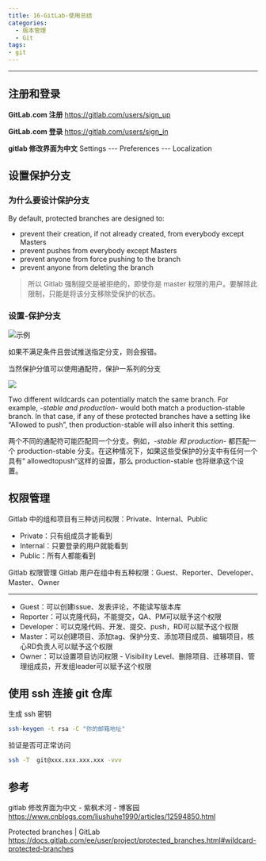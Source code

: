 ```yaml
---
title: 16-GitLab-使用总结
categories:
  - 版本管理
  - Git
tags:
- git
---
```

---

## 注册和登录

**GitLab.com 注册**
<https://gitlab.com/users/sign_up>

**GitLab.com 登录**
<https://gitlab.com/users/sign_in>

**gitlab 修改界面为中文**
Settings  ---   Preferences --- Localization

## 设置保护分支

### 为什么要设计保护分支

By default, protected branches are designed to:

* prevent their creation, if not already created, from everybody except Masters
* prevent pushes from everybody except Masters
* prevent anyone from force pushing to the branch
* prevent anyone from deleting the branch

> 所以 Gitlab 强制提交是被拒绝的，即使你是 master 权限的用户。要解除此限制，只能是将该分支移除受保护的状态。

### 设置-保护分支

![示例](https://upload-images.jianshu.io/upload_images/1662509-11952c64463b01f4.png?imageMogr2/auto-orient/strip%7CimageView2/2/w/1240)

如果不满足条件且尝试推送指定分支，则会报错。

当然保护分值可以使用通配符，保护一系列的分支

![](https://upload-images.jianshu.io/upload_images/1662509-7f38174fd3b0d397.png?imageMogr2/auto-orient/strip%7CimageView2/2/w/1240)

Two different wildcards can potentially match the same branch. For example, *-stable and production-* would both match a production-stable branch. In that case, if any of these protected branches have a setting like “Allowed to push”, then production-stable will also inherit this setting.

两个不同的通配符可能匹配同一个分支。例如，*-stable 和 production-* 都匹配一个 production-stable 分支。在这种情况下，如果这些受保护的分支中有任何一个具有“ allowedtopush”这样的设置，那么 production-stable 也将继承这个设置。

## 权限管理

Gitlab 中的组和项目有三种访问权限：Private、Internal、Public

* Private：只有组成员才能看到
* Internal：只要登录的用户就能看到
* Public：所有人都能看到

Gitlab 权限管理
Gitlab 用户在组中有五种权限：Guest、Reporter、Developer、Master、Owner

- - -

* Guest：可以创建issue、发表评论，不能读写版本库
* Reporter：可以克隆代码，不能提交，QA、PM可以赋予这个权限
* Developer：可以克隆代码、开发、提交、push，RD可以赋予这个权限
* Master：可以创建项目、添加tag、保护分支、添加项目成员、编辑项目，核心RD负责人可以赋予这个权限
* Owner：可以设置项目访问权限 - Visibility Level、删除项目、迁移项目、管理组成员，开发组leader可以赋予这个权限

## 使用 ssh 连接 git 仓库

生成 ssh 密钥

```sh
ssh-keygen -t rsa -C "你的邮箱地址"
```

验证是否可正常访问

```sh
ssh -T  git@xxx.xxx.xxx.xxx -vvv
```

## 参考

gitlab 修改界面为中文 - 紫枫术河 - 博客园
<https://www.cnblogs.com/liushuhe1990/articles/12594850.html>

Protected branches | GitLab
<https://docs.gitlab.com/ee/user/project/protected_branches.html#wildcard-protected-branches>
